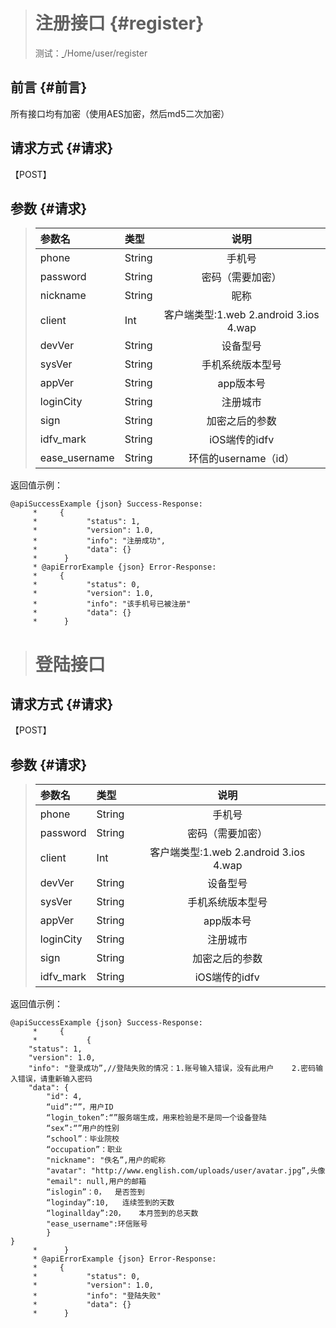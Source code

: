 > # 注册接口 {#register}
>
> 测试：[ ](http://www.comfire.cn)/Home/user/register

## 前言 {#前言}

所有接口均有加密（使用AES加密，然后md5二次加密）

## 请求方式 {#请求}

【POST】

## 参数 {#请求}

> | 参数名 | 类型 | 说明 |
> | :--- | :--- | :---: |
> | phone | String | 手机号 |
> | password | String | 密码（需要加密） |
> | nickname | String | 昵称 |
> | client | Int | 客户端类型:1.web  2.android  3.ios  4.wap |
> | devVer | String | 设备型号 |
> | sysVer | String | 手机系统版本型号 |
> | appVer | String | app版本号 |
> | loginCity | String | 注册城市 |
> | sign | String | 加密之后的参数 |
> | idfv\_mark | String | iOS端传的idfv |
> | ease\_username | String | 环信的username（id） |

返回值示例：

```
@apiSuccessExample {json} Success-Response:
     *     {
     *           "status": 1,
     *           "version": 1.0,
     *           "info": "注册成功",
     *           "data": {}
     *      }
     * @apiErrorExample {json} Error-Response:
     *     {
     *           "status": 0,
     *           "version": 1.0,
     *           "info": "该手机号已被注册"
     *           "data": {}
     *      }
```

> # 登陆接口

## 请求方式 {#请求}

【POST】

## 参数 {#请求}

> | 参数名 | 类型 | 说明 |
> | :--- | :--- | :---: |
> | phone | String | 手机号 |
> | password | String | 密码（需要加密） |
> | client | Int | 客户端类型:1.web  2.android  3.ios  4.wap |
> | devVer | String | 设备型号 |
> | sysVer | String | 手机系统版本型号 |
> | appVer | String | app版本号 |
> | loginCity | String | 注册城市 |
> | sign | String | 加密之后的参数 |
> | idfv\_mark | String | iOS端传的idfv |

返回值示例：

```
@apiSuccessExample {json} Success-Response:
     *     {
     *           {
    "status": 1,
    "version": 1.0,
    "info": "登录成功”,//登陆失败的情况：1.账号输入错误，没有此用户    2.密码输入错误，请重新输入密码
    "data": {
        "id": 4,
        “uid”:“”，用户ID
        “login_token”:“”服务端生成，用来检验是不是同一个设备登陆
        “sex”:“”用户的性别
        “school”：毕业院校
        “occupation”：职业
        "nickname": "佚名”,用户的昵称
        "avatar": "http://www.english.com/uploads/user/avatar.jpg”,头像
        "email": null,用户的邮箱
        “islogin”：0，  是否签到
        “loginday”:10,   连续签到的天数
        “loginallday”:20，   本月签到的总天数
        "ease_username":环信账号
        }
}
     *      }
     * @apiErrorExample {json} Error-Response:
     *     {
     *           "status": 0,
     *           "version": 1.0,
     *           "info": "登陆失败"
     *           "data": {}
     *      }
```



